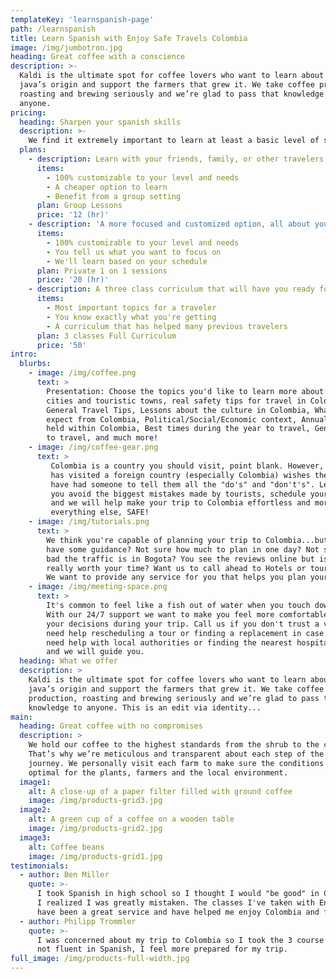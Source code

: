 ```yaml
---
templateKey: 'learnspanish-page'
path: /learnspanish
title: Learn Spanish with Enjoy Safe Travels Colombia
image: /img/jumbotron.jpg
heading: Great coffee with a conscience
description: >-
  Kaldi is the ultimate spot for coffee lovers who want to learn about their
  java’s origin and support the farmers that grew it. We take coffee production,
  roasting and brewing seriously and we’re glad to pass that knowledge to
  anyone.
pricing:
  heading: Sharpen your spanish skills
  description: >-
    We find it extremely important to learn at least a basic level of spanish before your trip. Taking online classes with Enjoy Safe Travels Colombia will prepare you specifically for situations and dialogue that you'll only find in Colombia. Choose one of the options below depending on the type of class you'd like to take. Contact us about more details and payment info.
  plans:
    - description: Learn with your friends, family, or other travelers of ours! We'll match you with travelers of a similar spanish level.
      items:
        - 100% customizable to your level and needs
        - A cheaper option to learn
        - Benefit from a group setting
      plan: Group Lessons
      price: '12 (hr)'
    - description: 'A more focused and customized option, all about you and your needs.'
      items:
        - 100% customizable to your level and needs
        - You tell us what you want to focus on
        - We'll learn based on your schedule
      plan: Private 1 on 1 sessions
      price: '20 (hr)'
    - description: A three class curriculum that will have you ready for a trip to Colombia!
      items:
        - Most important topics for a traveler
        - You know exactly what you're getting
        - A curriculum that has helped many previous travelers
      plan: 3 classes Full Curriculum
      price: '50'
intro:
  blurbs:
    - image: /img/coffee.png
      text: >
        Presentation: Choose the topics you'd like to learn more about: The major
        cities and touristic towns, real safety tips for travel in Colombia,
        General Travel Tips, Lessons about the culture in Colombia, What to
        expect from Colombia, Political/Social/Economic context, Annual events
        held within Colombia, Best times during the year to travel, General cost
        to travel, and much more!
    - image: /img/coffee-gear.png
      text: >
         Colombia is a country you should visit, point blank. However, anyone who 
         has visited a foreign country (especially Colombia) wishes they would
         have had someone to tell them all the "do's" and "don't's". Let us help
         you avoid the biggest mistakes made by tourists, schedule your presentation 
         and we will help make your trip to Colombia effortless and more important than 
         everything else, SAFE!
    - image: /img/tutorials.png
      text: >
        We think you're capable of planning your trip to Colombia...but why not
        have some guidance? Not sure how much to plan in one day? Not sure how
        bad the traffic is in Bogota? You see the reviews online but is this tour
        really worth your time? Want us to call ahead to Hotels or tours for you?
        We want to provide any service for you that helps you plan your trip to Colombia.
    - image: /img/meeting-space.png
      text: >
        It's common to feel like a fish out of water when you touch down in Colombia.
        With our 24/7 support we want to make you feel more comfortable while you make 
        your decisions during your trip. Call us if you don't trust a vendor, if you 
        need help rescheduling a tour or finding a replacement in case of cancelations, 
        need help with local authorities or finding the nearest hospital, simply call us
        and we will guide you.
  heading: What we offer
  description: >
    Kaldi is the ultimate spot for coffee lovers who want to learn about their
    java’s origin and support the farmers that grew it. We take coffee
    production, roasting and brewing seriously and we’re glad to pass that
    knowledge to anyone. This is an edit via identity...
main:
  heading: Great coffee with no compromises
  description: >
    We hold our coffee to the highest standards from the shrub to the cup.
    That’s why we’re meticulous and transparent about each step of the coffee’s
    journey. We personally visit each farm to make sure the conditions are
    optimal for the plants, farmers and the local environment.
  image1:
    alt: A close-up of a paper filter filled with ground coffee
    image: /img/products-grid3.jpg
  image2:
    alt: A green cup of a coffee on a wooden table
    image: /img/products-grid2.jpg
  image3:
    alt: Coffee beans
    image: /img/products-grid1.jpg
testimonials:
  - author: Ben Miller
    quote: >-
      I took Spanish in high school so I thought I would "be good" in Colombia. Once getting here
      I realized I was greatly mistaken. The classes I've taken with Enjoy Safe Travels Colombia
      have been a great service and have helped me enjoy Colombia and feel more engaged!
  - author: Philipp Trommler
    quote: >-
      I was concerned about my trip to Colombia so I took the 3 course curriculum and although I'm
      not fluent in Spanish, I feel more prepared for my trip.
full_image: /img/products-full-width.jpg
---
```

